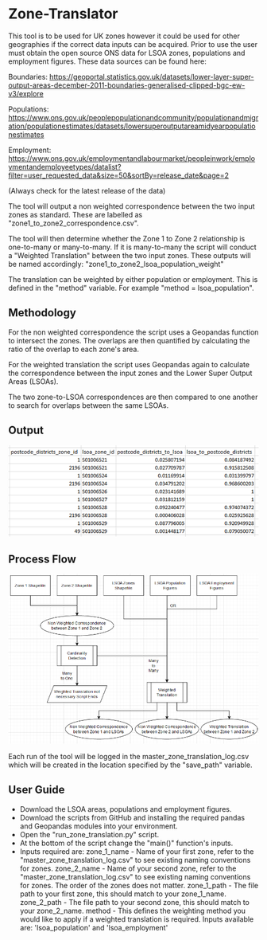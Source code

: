 # Zone-Translator

This tool is to be used for UK zones however it could be used for other geographies if the correct data inputs can be acquired. Prior to use the user must obtain the open source ONS data for LSOA zones, populations and employment figures.
These data sources can be found here:

Boundaries: https://geoportal.statistics.gov.uk/datasets/lower-layer-super-output-areas-december-2011-boundaries-generalised-clipped-bgc-ew-v3/explore    

Populations: https://www.ons.gov.uk/peoplepopulationandcommunity/populationandmigration/populationestimates/datasets/lowersuperoutputareamidyearpopulationestimates

Employment: https://www.ons.gov.uk/employmentandlabourmarket/peopleinwork/employmentandemployeetypes/datalist?filter=user_requested_data&size=50&sortBy=release_date&page=2

(Always check for the latest release of the data)

The tool will output a non weighted correspondence between the two input zones as standard. These are labelled as "zone1_to_zone2_correspondence.csv".

The tool will then determine whether the Zone 1 to Zone 2 relationship is one-to-many or many-to-many. If it is many-to-many the script will conduct a "Weighted Translation" between the two input zones.
These outputs will be named accordingly: "zone1_to_zone2_lsoa_population_weight"

The translation can be weighted by either population or employment. This is defined in the "method" variable. For example "method = lsoa_population".

## Methodology

For the non weighted correspondence the script uses a Geopandas function to intersect the zones. The overlaps are then quantified by calculating the ratio of the overlap to each zone's area.

For the weighted translation the script uses Geopandas again to calculate the correspondence between the input zones and the Lower Super Output Areas (LSOAs).

The two zone-to-LSOA correspondences are then compared to one another to search for overlaps between the same LSOAs.

## Output
![](screenshots_for_readme/output_example.png?raw=true)

## Process Flow
![](screenshots_for_readme/high_level_diagram.png?raw=true)

Each run of the tool will be logged in the master_zone_translation_log.csv which will be created in the location specified by the "save_path" variable.

## User Guide

- Download the LSOA areas, populations and employment figures. 
- Download the scripts from GitHub and installing the required pandas and Geopandas modules into your environment.
- Open the "run_zone_translation.py" script. 
- At the bottom of the script change the "main()" function's inputs.
- Inputs required are:
	zone_1_name - Name of your first zone, refer to the "master_zone_translation_log.csv" to see existing naming conventions for zones.
	zone_2_name - Name of your second zone, refer to the "master_zone_translation_log.csv" to see existing naming conventions for zones. The order of the
		      zones does not matter.
	zone_1_path - The file path to your first zone, this should match to your zone_1_name.
	zone_2_path - The file path to your second zone, this should match to your zone_2_name.
	method - This defines the weighting method you would like to apply if a weighted translation is required. Inputs available are: 'lsoa_population' and
		 'lsoa_employment'


